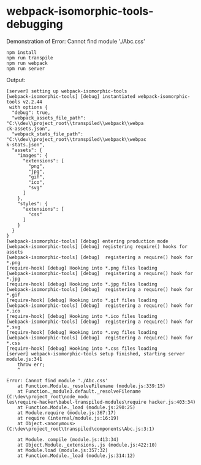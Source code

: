 # webpack-isomorphic-tools-debugging
Demonstration of Error: Cannot find module './Abc.css'

    npm install
    npm run transpile
    npm run webpack
    npm run server

Output:

    [server] setting up webpack-isomorphic-tools
    [webpack-isomorphic-tools] [debug] instantiated webpack-isomorphic-tools v2.2.44
     with options {
      "debug": true,
      "webpack_assets_file_path": "C:\\dev\\project_root\\transpiled\\webpack\\webpa
    ck-assets.json",
      "webpack_stats_file_path": "C:\\dev\\project_root\\transpiled\\webpack\\webpac
    k-stats.json",
      "assets": {
        "images": {
          "extensions": [
            "png",
            "jpg",
            "gif",
            "ico",
            "svg"
          ]
        },
        "styles": {
          "extensions": [
            "css"
          ]
        }
      }
    }
    [webpack-isomorphic-tools] [debug] entering production mode
    [webpack-isomorphic-tools] [debug] registering require() hooks for assets
    [webpack-isomorphic-tools] [debug]  registering a require() hook for *.png
    [require-hook] [debug] Hooking into *.png files loading
    [webpack-isomorphic-tools] [debug]  registering a require() hook for *.jpg
    [require-hook] [debug] Hooking into *.jpg files loading
    [webpack-isomorphic-tools] [debug]  registering a require() hook for *.gif
    [require-hook] [debug] Hooking into *.gif files loading
    [webpack-isomorphic-tools] [debug]  registering a require() hook for *.ico
    [require-hook] [debug] Hooking into *.ico files loading
    [webpack-isomorphic-tools] [debug]  registering a require() hook for *.svg
    [require-hook] [debug] Hooking into *.svg files loading
    [webpack-isomorphic-tools] [debug]  registering a require() hook for *.css
    [require-hook] [debug] Hooking into *.css files loading
    [server] webpack-isomorphic-tools setup finished, starting server
    module.js:341
        throw err;
        ^
    
    Error: Cannot find module './Abc.css'
        at Function.Module._resolveFilename (module.js:339:15)
        at Function._module3.default._resolveFilename (C:\dev\project_root\node_modu
    les\require-hacker\babel-transpiled-modules\require hacker.js:403:34)
        at Function.Module._load (module.js:290:25)
        at Module.require (module.js:367:17)
        at require (internal/module.js:16:19)
        at Object.<anonymous> (C:\dev\project_root\transpiled\components\Abc.js:3:1)
    
        at Module._compile (module.js:413:34)
        at Object.Module._extensions..js (module.js:422:10)
        at Module.load (module.js:357:32)
        at Function.Module._load (module.js:314:12)
